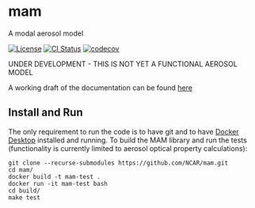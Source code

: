 mam
===

A modal aerosol model

[![License](https://img.shields.io/github/license/NCAR/mam.svg)](https://github.com/NCAR/mam/blob/main/LICENSE) [![CI Status](https://github.com/NCAR/mam/actions/workflows/tests.yml/badge.svg)](https://github.com/NCAR/mam/actions/workflows/tests.yml) [![codecov](https://codecov.io/gh/NCAR/mam/branch/main/graph/badge.svg?token=WIBA0JE3OE)](https://codecov.io/gh/NCAR/mam)

UNDER DEVELOPMENT - THIS IS NOT YET A FUNCTIONAL AEROSOL MODEL

A working draft of the documentation can be found [here](https://ncar.github.io/mam)

## Install and Run ##

The only requirement to run the code is to have git and to have [Docker Desktop](https://www.docker.com/get-started) installed and running. To build the MAM library and run the tests (functionality is currently limited to aerosol optical property calculations):

```
git clone --recurse-submodules https://github.com/NCAR/mam.git
cd mam/
docker build -t mam-test .
docker run -it mam-test bash
cd build/
make test
```
